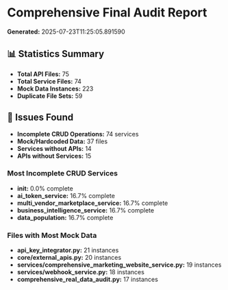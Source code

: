 # Comprehensive Final Audit Report
**Generated:** 2025-07-23T11:25:05.891590

## 📊 Statistics Summary
- **Total API Files:** 75
- **Total Service Files:** 74
- **Mock Data Instances:** 223
- **Duplicate File Sets:** 59

## 🔧 Issues Found
- **Incomplete CRUD Operations:** 74 services
- **Mock/Hardcoded Data:** 37 files
- **Services without APIs:** 14
- **APIs without Services:** 15

### Most Incomplete CRUD Services
- **__init__:** 0.0% complete
- **ai_token_service:** 16.7% complete
- **multi_vendor_marketplace_service:** 16.7% complete
- **business_intelligence_service:** 16.7% complete
- **data_population:** 16.7% complete

### Files with Most Mock Data
- **api_key_integrator.py:** 21 instances
- **core/external_apis.py:** 20 instances
- **services/comprehensive_marketing_website_service.py:** 19 instances
- **services/webhook_service.py:** 18 instances
- **comprehensive_real_data_audit.py:** 17 instances

